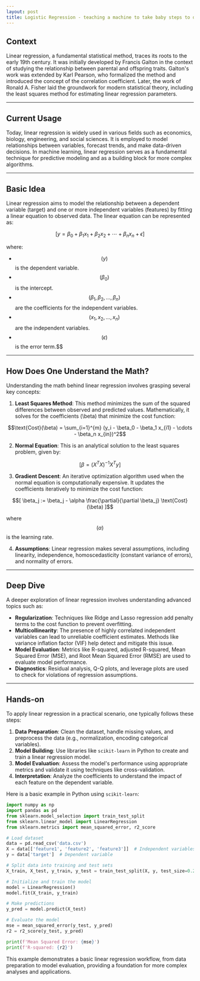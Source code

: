```yaml
---
layout: post
title: Logistic Regression - teaching a machine to take baby steps to draw a general trend line.
---
```


## Context
Linear regression, a fundamental statistical method, traces its roots to the early 19th century. It was initially developed by Francis Galton in the context of studying the relationship between parental and offspring traits. Galton's work was extended by Karl Pearson, who formalized the method and introduced the concept of the correlation coefficient. Later, the work of Ronald A. Fisher laid the groundwork for modern statistical theory, including the least squares method for estimating linear regression parameters.

---

## Current Usage
Today, linear regression is widely used in various fields such as economics, biology, engineering, and social sciences. It is employed to model relationships between variables, forecast trends, and make data-driven decisions. In machine learning, linear regression serves as a fundamental technique for predictive modeling and as a building block for more complex algorithms.

---

## Basic Idea
Linear regression aims to model the relationship between a dependent variable (target) and one or more independent variables (features) by fitting a linear equation to observed data. The linear equation can be represented as:

$$[ y = \beta_0 + \beta_1 x_1 + \beta_2 x_2 + \cdots + \beta_n x_n + \epsilon]$$

where:
- $$( y )$$ is the dependent variable.
- $$( \beta_0 )$$ is the intercept.
- $$( \beta_1, \beta_2, \ldots, \beta_n )$$ are the coefficients for the independent variables.
- $$( x_1, x_2, \ldots, x_n )$$ are the independent variables.
- $$( \epsilon )$$ is the error term.$$

---

## How Does One Understand the Math?
Understanding the math behind linear regression involves grasping several key concepts:

1. **Least Squares Method**: This method minimizes the sum of the squared differences between observed and predicted values. Mathematically, it solves for the coefficients \(\beta\) that minimize the cost function:

$$\text{Cost}(\beta) = \sum_{i=1}^{m} (y_i - \beta_0 - \beta_1 x_{i1} - \cdots - \beta_n x_{in})^2$$

2. **Normal Equation**: This is an analytical solution to the least squares problem, given by:

$$[ \beta = (X^T X)^{-1} X^T y ]$$

3. **Gradient Descent**: An iterative optimization algorithm used when the normal equation is computationally expensive. It updates the coefficients iteratively to minimize the cost function:

$$[ \beta_j := \beta_j - \alpha \frac{\partial}{\partial \beta_j} \text{Cost}(\beta) ]$$

where $$(\alpha)$$ is the learning rate.

4. **Assumptions**: Linear regression makes several assumptions, including linearity, independence, homoscedasticity (constant variance of errors), and normality of errors.

---

## Deep Dive
A deeper exploration of linear regression involves understanding advanced topics such as:

- **Regularization**: Techniques  like Ridge and Lasso regression add penalty terms to the cost function to prevent overfitting.
- **Multicollinearity**: The presence of highly correlated independent variables can lead to unreliable coefficient estimates. Methods like variance inflation factor (VIF) help detect and mitigate this issue.
- **Model Evaluation**: Metrics like R-squared, adjusted R-squared, Mean Squared Error (MSE), and Root Mean Squared Error (RMSE) are used to evaluate model performance.
- **Diagnostics**: Residual analysis, Q-Q plots, and leverage plots are used to check for violations of  regression assumptions.

---

## Hands-on
To  apply linear regression in a practical scenario, one typically follows these steps:

1. **Data Preparation**: Clean the dataset, handle missing values, and preprocess the data (e.g., normalization, encoding categorical variables).
2. **Model Building**: Use libraries like `scikit-learn` in Python to create and train a linear regression model.
3. **Model Evaluation**: Assess the model's performance using appropriate metrics and validate it using techniques like cross-validation.
4. **Interpretation**: Analyze the coefficients to understand the impact of each feature on the dependent variable.

Here is a basic example in Python using `scikit-learn`:

```python
import numpy as np
import pandas as pd
from sklearn.model_selection import train_test_split
from sklearn.linear_model import LinearRegression
from sklearn.metrics import mean_squared_error, r2_score

# Load dataset
data = pd.read_csv('data.csv')
X = data[['feature1', 'feature2', 'feature3']]  # Independent variables
y = data['target']  # Dependent variable

# Split data into training and test sets
X_train, X_test, y_train, y_test = train_test_split(X, y, test_size=0.2, random_state=42)

# Initialize and train the model
model = LinearRegression()
model.fit(X_train, y_train)

# Make predictions
y_pred = model.predict(X_test)

# Evaluate the model
mse = mean_squared_error(y_test, y_pred)
r2 = r2_score(y_test, y_pred)

print(f'Mean Squared Error: {mse}')
print(f'R-squared: {r2}')
```

This example demonstrates a basic linear regression workflow, from data preparation to model evaluation, providing a foundation for more complex analyses and applications.